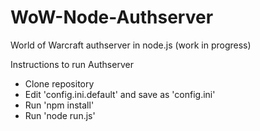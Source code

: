 # WoW-Node-Authserver
World of Warcraft authserver in node.js (work in progress)

Instructions to run Authserver
- Clone repository 
- Edit 'config.ini.default' and save as 'config.ini'
- Run 'npm install'
- Run 'node run.js'

